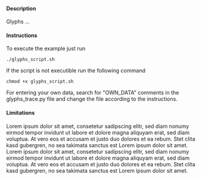 #### Description ####
Glyphs ...

#### Instructions ####
To execute the example just run

```
./glyphs_script.sh
```

If the script is not executible run the following command

```
chmod +x glyphs_script.sh
```

For entering your own data, search for "OWN_DATA" comments in the glyphs_trace.py file and change the file according to the instructions.

#### Limitations ####
Lorem ipsum dolor sit amet, consetetur sadipscing elitr, sed diam nonumy eirmod tempor invidunt ut labore et dolore magna aliquyam erat, sed diam voluptua. At vero eos et accusam et justo duo dolores et ea rebum. Stet clita kasd gubergren, no sea takimata sanctus est Lorem ipsum dolor sit amet. Lorem ipsum dolor sit amet, consetetur sadipscing elitr, sed diam nonumy eirmod tempor invidunt ut labore et dolore magna aliquyam erat, sed diam voluptua. At vero eos et accusam et justo duo dolores et ea rebum. Stet clita kasd gubergren, no sea takimata sanctus est Lorem ipsum dolor sit amet.
